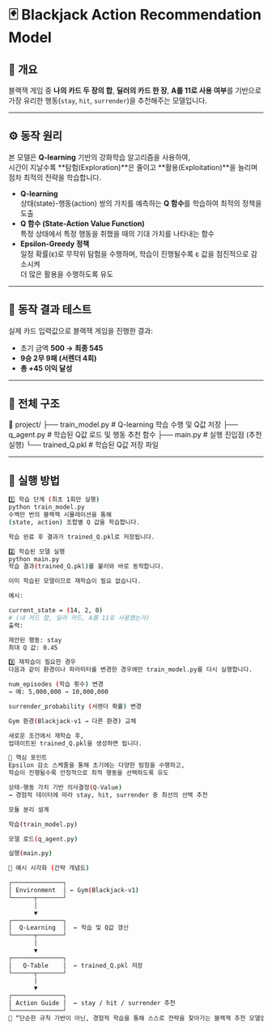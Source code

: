 # 🃏 Blackjack Action Recommendation Model

## 📘 개요
블랙잭 게임 중 **나의 카드 두 장의 합**, **딜러의 카드 한 장**, **A를 11로 사용 여부**를 기반으로  
가장 유리한 행동(`stay`, `hit`, `surrender`)을 추천해주는 모델입니다.

---

## ⚙️ 동작 원리
본 모델은 **Q-learning** 기반의 강화학습 알고리즘을 사용하여,  
시간이 지날수록 **탐험(Exploration)**은 줄이고 **활용(Exploitation)**을 늘리며  
점차 최적의 전략을 학습합니다.

- **Q-learning**  
  상태(state)-행동(action) 쌍의 가치를 예측하는 **Q 함수**를 학습하여 최적의 정책을 도출  
- **Q 함수 (State-Action Value Function)**  
  특정 상태에서 특정 행동을 취했을 때의 기대 가치를 나타내는 함수  
- **Epsilon-Greedy 정책**  
  일정 확률(ε)로 무작위 탐험을 수행하며, 학습이 진행될수록 ε 값을 점진적으로 감소시켜  
  더 많은 활용을 수행하도록 유도  

---

## 🎯 동작 결과 테스트
실제 카드 입력값으로 블랙잭 게임을 진행한 결과:

- 초기 금액 **500 → 최종 545**  
- **9승 2무 9패 (서렌더 4회)**  
- **총 +45 이익 달성**

---

## 🧩 전체 구조
📂 project/
├── train_model.py # Q-learning 학습 수행 및 Q값 저장
├── q_agent.py # 학습된 Q값 로드 및 행동 추천 함수
├── main.py # 실행 진입점 (추천 실행)
└── trained_Q.pkl # 학습된 Q값 저장 파일

---

## 🚀 실행 방법
```bash
1️⃣ 학습 단계 (최초 1회만 실행)
python train_model.py
수백만 번의 블랙잭 시뮬레이션을 통해
(state, action) 조합별 Q 값을 학습합니다.

학습 완료 후 결과가 trained_Q.pkl로 저장됩니다.

2️⃣ 학습된 모델 실행
python main.py
학습 결과(trained_Q.pkl)를 불러와 바로 동작합니다.

이미 학습된 모델이므로 재학습이 필요 없습니다.

예시:

current_state = (14, 2, 0)
# (내 카드 합, 딜러 카드, A를 11로 사용했는가)
출력:

제안된 행동: stay
최대 Q 값: 0.45

3️⃣ 재학습이 필요한 경우
다음과 같이 환경이나 파라미터를 변경한 경우에만 train_model.py를 다시 실행합니다.

num_episodes (학습 횟수) 변경
→ 예: 5,000,000 → 10,000,000

surrender_probability (서렌더 확률) 변경

Gym 환경(Blackjack-v1 → 다른 환경) 교체

새로운 조건에서 재학습 후,
업데이트된 trained_Q.pkl을 생성하면 됩니다.

🧠 핵심 포인트
Epsilon 감소 스케줄을 통해 초기에는 다양한 탐험을 수행하고,
학습이 진행될수록 안정적으로 최적 행동을 선택하도록 유도

상태-행동 가치 기반 의사결정(Q-Value)
→ 경험적 데이터에 따라 stay, hit, surrender 중 최선의 선택 추천

모듈 분리 설계

학습(train_model.py)

모델 로드(q_agent.py)

실행(main.py)

🏁 예시 시각화 (간략 개념도)

┌──────────────┐
│ Environment  │ ← Gym(Blackjack-v1)
└──────┬───────┘
       │
       ▼
┌──────────────┐
│  Q-Learning  │  ← 학습 및 Q값 갱신
└──────┬───────┘
       │
       ▼
┌──────────────┐
│   Q-Table    │  ← trained_Q.pkl 저장
└──────┬───────┘
       │
       ▼
┌──────────────┐
│ Action Guide │  ← stay / hit / surrender 추천
└──────────────┘
💬 “단순한 규칙 기반이 아닌, 경험적 학습을 통해 스스로 전략을 찾아가는 블랙잭 추천 모델입니다.”
